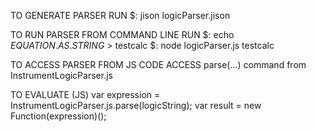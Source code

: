 TO GENERATE PARSER RUN
$: jison logicParser.jison

TO RUN PARSER FROM COMMAND LINE RUN
$: echo $EQUATION.AS.STRING$ > testcalc
$: node logicParser.js testcalc

TO ACCESS PARSER FROM JS CODE ACCESS parse(...) command from InstrumentLogicParser.js

TO EVALUATE (JS)
var expression = InstrumentLogicParser.js.parse(logicString);
var result = new Function(expression)();
